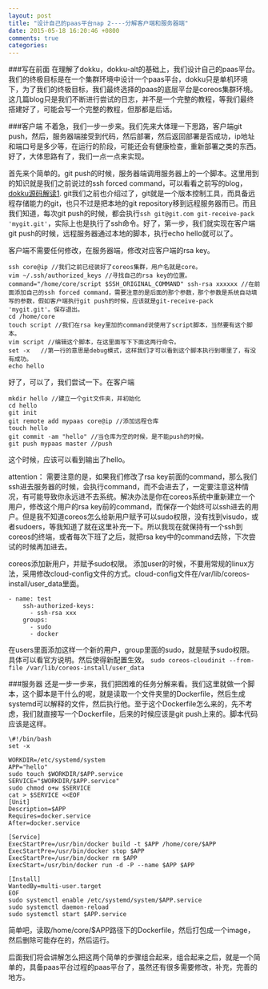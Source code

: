 ```yaml
---
layout: post
title: "设计自己的paas平台nap 2----分解客户端和服务器端"
date: 2015-05-18 16:20:46 +0800
comments: true
categories: 
---
```

###写在前面
在理解了dokku，dokku-alt的基础上，我们设计自己的paas平台。我们的终极目标是在一个集群环境中设计一个paas平台，dokku只是单机环境下，为了我们的终极目标，我们最终选择的paas的底层平台是coreos集群环境。这几篇blog只是我们不断进行尝试的日志，并不是一个完整的教程，等我们最终搭建好了，可能会写一个完整的教程，但那都是后话。

<!--more-->
###客户端
不着急，我们一步一步来。我们先来大体理一下思路，客户端git push，然后，服务器端接受到代码，然后部署，然后返回部署是否成功，ip地址和端口号是多少等，在运行的阶段，可能还会有健康检查，重新部署之类的东西。好了，大体思路有了，我们一点一点来实现。

首先来个简单的。git push的时候，服务器端调用服务器上的一个脚本。这里用到的知识就是我们之前说过的ssh forced command，可以看看之前写的blog，[dokku源码解读1](http://monkey-h.github.io/blog/dokkudao-di-gan-liao-shi-yao/).
git我们之前也介绍过了，git就是一个版本控制工具，而具备远程存储能力的git，也只不过是把本地的git repository移到远程服务器而已。而且我们知道，每次git push的时候，都会执行`ssh git@git.com git-receive-pack 'mygit.git'`，实际上也是执行了ssh命令。好了，第一步，我们就实现在客户端git push的时候，远程服务器通过本地的脚本，执行echo hello就可以了。

客户端不需要任何修改，在服务器端，修改对应客户端的rsa key。

```
ssh core@ip //我们之前已经装好了coreos集群，用户名就是core。
vim ~/.ssh/authorized_keys //寻找自己的rsa key的位置。
command="/home/core/script $SSH_ORIGINAL_COMMAND" ssh-rsa xxxxxx //在前面添加自己的ssh forced command，需要注意的是后面的那个参数，那个参数是系统自动填写的参数，假如客户端执行git push的时候，应该就是git-receive-pack 'mygit.git'。保存退出。
cd /home/core
touch script //我们在rsa key里加的command说使用了script脚本，当然要有这个脚本。
vim script //编辑这个脚本，在这里面写下下面这两行命令。
set -x   //第一行的意思是debug模式，这样我们才可以看到这个脚本执行到哪里了，有没有成功。
echo hello
```
好了，可以了，我们尝试一下。在客户端

```
mkdir hello //建立一个git文件夹，并初始化
cd hello
git init
git remote add mypaas core@ip //添加远程仓库
touch hello
git commit -am "hello" //当仓库为空的时候，是不能push的时候。
git push mypaas master //push
```
这个时候，应该可以看到输出了hello。

attention：
需要注意的是，如果我们修改了rsa key前面的command，那么我们ssh进去服务器的时候，会执行command，而不会进去了，一定要注意这种情况，有可能导致你永远进不去系统。解决办法是你在coreos系统中重新建立一个用户，修改这个用户的rsa key前的command，而保存一个始终可以ssh进去的用户。但是我不知道coreos怎么给新用户赋予可以sudo权限，没有找到visudo，或者sudoers，等我知道了就在这里补充一下。所以我现在就保持有一个ssh到coreos的终端，或者每次下班了之后，就把rsa key中的command去除，下次尝试的时候再加进去。

coreos添加新用户，并赋予sudo权限。
添加user的时候，不要用常规的linux方法，采用修改cloud-config文件的方式。cloud-config文件在/var/lib/coreos-install/user_data里面。

```
- name: test
    ssh-authorized-keys:
      - ssh-rsa xxx
    groups:
      - sudo
      - docker
```
在users里面添加这样一个新的用户，group里面的sudo，就是赋予sudo权限。具体可以看官方说明。然后使得新配置生效。
`sudo coreos-cloudinit --from-file /var/lib/coreos-install/user_data `

###服务器
还是一步一步来，我们把困难的任务分解来看。我们这里就做一个脚本，这个脚本是干什么的呢，就是读取一个文件夹里的Dockerfile，然后生成systemd可以解释的文件，然后执行他。至于这个Dockerfile怎么来的，先不考虑，我们就直接写一个Dockerfile，后来的时候应该是git push上来的。脚本代码应该是这样。

```
\#!/bin/bash
set -x

WORKDIR=/etc/systemd/system
APP="hello"
sudo touch $WORKDIR/$APP.service
SERVICE="$WORKDIR/$APP.service"
sudo chmod o+w $SERVICE
cat > $SERVICE <<EOF
[Unit]
Description=$APP
Requires=docker.service
After=docker.service

[Service]
ExecStartPre=/usr/bin/docker build -t $APP /home/core/$APP
ExecStartPre=/usr/bin/docker stop $APP
ExecStartPre=/usr/bin/docker rm $APP
ExecStart=/usr/bin/docker run -d -P --name $APP $APP

[Install]
WantedBy=multi-user.target
EOF
sudo systemctl enable /etc/systemd/system/$APP.service
sudo systemctl daemon-reload
sudo systemctl start $APP.service
```
简单吧，读取/home/core/$APP路径下的Dockerfile，然后打包成一个image，然后删除可能存在的，然后运行。

后面我们将会讲解怎么把这两个简单的步骤组合起来，组合起来之后，就是一个简单的，具备paas平台过程的paas平台了，虽然还有很多需要修改，补充，完善的地方。
